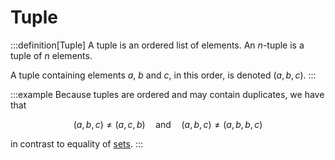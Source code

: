 # Tuple

:::definition[Tuple]
A tuple is an ordered list of elements. An $n$-tuple is a tuple of $n$ elements.

A tuple containing elements $a$, $b$ and $c$, in this order, is denoted $(a,b,c)$.
:::

:::example
Because tuples are ordered and may contain duplicates, we have that

$$
(a,b,c) \ne (a,c,b) \quad\text{and}\quad (a,b,c) \ne (a,b,b,c)
$$

in contrast to equality of [sets](set).
:::
